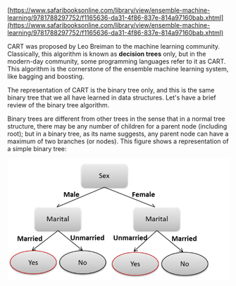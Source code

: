 [https://www.safaribooksonline.com/library/view/ensemble-machine-learning/9781788297752/f1165636-da31-4f86-837e-814a97160bab.xhtml](https://www.safaribooksonline.com/library/view/ensemble-machine-learning/9781788297752/f1165636-da31-4f86-837e-814a97160bab.xhtml)

CART was proposed by Leo Breiman to the machine learning community. Classically, this algorithm is known as **decision trees** only, but in the modern-day community, some programming languages refer to it as CART. This algorithm is the cornerstone of the ensemble machine learning system, like bagging and boosting.

The representation of CART is the binary tree only, and this is the same binary tree that we all have learned in data structures. Let's have a brief review of the binary tree algorithm.

Binary trees are different from other trees in the sense that in a normal tree structure, there may be any number of children for a parent node \(including root\); but in a binary tree, as its name suggests, any parent node can have a maximum of two branches \(or nodes\). This figure shows a representation of a simple binary tree:

![](/assets/CART1.png)

